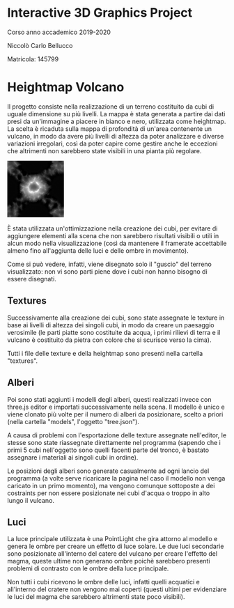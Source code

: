# Interactive 3D Graphics Project 

Corso anno accademico 2019-2020

Niccolò Carlo Bellucco

Matricola: 145799

# Heightmap Volcano

Il progetto consiste nella realizzazione di un terreno costituito da cubi di uguale dimensione su più livelli.
La mappa è stata generata a partire dai dati presi da un'immagine a piacere in bianco e nero, utilizzata come heightmap.
La scelta è ricaduta sulla mappa di profondità di un'area contenente un vulcano, in modo da avere più livelli di altezza da poter analizzare e diverse variazioni irregolari, così da poter capire come gestire anche le eccezioni che altrimenti non sarebbero state visibili in una pianta più regolare.

![heightmap](textures/hm7.png)

È stata utilizzata un'ottimizzazione nella creazione dei cubi, per evitare di aggiungere elementi alla scena che non sarebbero risultati visibili o utili in alcun modo nella visualizzazione (così da mantenere il framerate accettabile almeno fino all'aggiunta delle luci e delle ombre in movimento).

Come si può vedere, infatti, viene disegnato solo il "guscio" del terreno visualizzato: non vi sono parti piene dove i cubi non hanno bisogno di essere disegnati.

## Textures

Successivamente alla creazione dei cubi, sono state assegnate le texture in base ai livelli di altezza dei singoli cubi, in modo da creare un paesaggio verosimile (le parti piatte sono costituite da acqua, i primi rilievi di terra e il vulcano è costituito da pietra con colore che si scurisce verso la cima).

Tutti i file delle texture e della heightmap sono presenti nella cartella "textures".

## Alberi

Poi sono stati aggiunti i modelli degli alberi, questi realizzati invece con three.js editor e importati successivamente nella scena. Il modello è unico e viene clonato più volte per il numero di alberi da posizionare, scelto a priori (nella cartella "models", l'oggetto "tree.json").

A causa di problemi con l'esportazione delle texture assegnate nell'editor, le stesse sono state riassegnate direttamente nel programma (sapendo che i primi 5 cubi nell'oggetto sono quelli facenti parte del tronco, è bastato assegnare i materiali ai singoli cubi in ordine).

Le posizioni degli alberi sono generate casualmente ad ogni lancio del programma (a volte serve ricaricare la pagina nel caso il modello non venga caricato in un primo momento), ma vengono comunque sottoposte a dei costraints per non essere posizionate nei cubi d'acqua o troppo in alto lungo il vulcano.

## Luci

La luce principale utilizzata è una PointLight che gira attorno al modello e genera le ombre per creare un effetto di luce solare. Le due luci secondarie sono posizionate all'interno del catere del vulcano per creare l'effetto del magma, queste ultime non generano ombre poichè sarebbero presenti problemi di contrasto con le ombre della luce principale.

Non tutti i cubi ricevono le ombre delle luci, infatti quelli acquatici e all'interno del cratere non vengono mai coperti (questi ultimi per evidenziare le luci del magma che sarebbero altrimenti state poco visibili).
